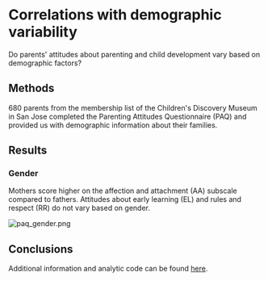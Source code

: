 # Correlations with demographic variability

Do parents' attitudes about parenting and child development vary based on demographic factors?

## Methods

680 parents from the membership list of the Children's Discovery Museum in San Jose completed the Parenting Attitudes Questionnaire (PAQ) and provided us with demographic information about their families. 

## Results

### Gender 

Mothers score higher on the affection and attachment (AA) subscale compared to fathers. Attitudes about early learning (EL) and rules and respect (RR) do not vary based on gender. 

![paq_gender.png](paq_gender.png)



## Conclusions


Additional information and analytic code can be found [here](http://rpubs.com/ehembacher/parenting_proj_cdm).